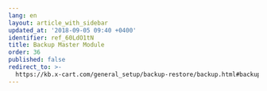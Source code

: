 ```yaml
---
lang: en
layout: article_with_sidebar
updated_at: '2018-09-05 09:40 +0400'
identifier: ref_60LdO1tN
title: Backup Master Module
order: 36
published: false
redirect_to: >-
  https://kb.x-cart.com/general_setup/backup-restore/backup.html#backup-master-module
---
```

